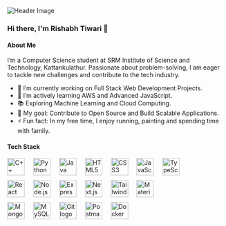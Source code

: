 ![Header Image](https://github.com/user-attachments/assets/7073fb1c-68ac-4150-a145-4574140e6f53)




### Hi there, I'm Rishabh Tiwari 👋

#### **About Me**

I’m a Computer Science student at SRM Institute of Science and Technology, Kattankulathur. Passionate about problem-solving, I am eager to tackle new challenges and contribute to the tech industry.

- 🔭 I’m currently working on Full Stack Web Development Projects.
- 🌱 I’m actively learning AWS and Advanced JavaScript.
- 📚 Exploring Machine Learning and Cloud Computing.
- 🎯 My goal: Contribute to Open Source and Build Scalable Applications.
- ⚡ Fun fact: In my free time, I enjoy running, painting and spending time with family.

#### **Tech Stack**

<div align="left">
  <img src="https://cdn.jsdelivr.net/gh/devicons/devicon/icons/cplusplus/cplusplus-original.svg" width="40" height="40" alt="C++ logo"/>
  <span style="display:inline-block;width:12px;"></span>
  <img src="https://cdn.jsdelivr.net/gh/devicons/devicon/icons/python/python-original.svg" width="40" height="40" alt="Python logo"/>
  <span style="display:inline-block;width:12px;"></span>
  <img src="https://cdn.jsdelivr.net/gh/devicons/devicon@latest/icons/java/java-original.svg" width="40" height="40" alt="Java logo"/>
  <span style="display:inline-block;width:12px;"></span>
  <img src="https://cdn.jsdelivr.net/gh/devicons/devicon/icons/html5/html5-original.svg" width="40" height="40" alt="HTML5 logo"/>
  <span style="display:inline-block;width:12px;"></span>
  <img src="https://cdn.jsdelivr.net/gh/devicons/devicon/icons/css3/css3-original.svg" width="40" height="40" alt="CSS3 logo"/>
  <span style="display:inline-block;width:12px;"></span>
  <img src="https://cdn.jsdelivr.net/gh/devicons/devicon/icons/javascript/javascript-original.svg" width="40" height="40" alt="JavaScript logo"/>
  <span style="display:inline-block;width:12px;"></span>
  <img src="https://cdn.jsdelivr.net/gh/devicons/devicon@latest/icons/typescript/typescript-original.svg" width="40" height="40" alt="TypeScript logo"/>
</div>

<div align="left" style="margin-top:8px;">
  <img src="https://cdn.jsdelivr.net/gh/devicons/devicon/icons/react/react-original.svg" width="40" height="40" alt="React logo"/>
  <span style="display:inline-block;width:12px;"></span>
  <img src="https://cdn.simpleicons.org/nodedotjs/339933" width="40" height="40" alt="Node.js logo"/>
  <span style="display:inline-block;width:12px;"></span>
  <img src="https://cdn.jsdelivr.net/gh/devicons/devicon/icons/express/express-original.svg" width="40" height="40" alt="Express logo"/>
  <span style="display:inline-block;width:12px;"></span>
  <img src="https://cdn.jsdelivr.net/gh/devicons/devicon/icons/nextjs/nextjs-original.svg" width="40" height="40" alt="Next.js logo"/>
  <span style="display:inline-block;width:12px;"></span>
  <img src="https://cdn.jsdelivr.net/gh/devicons/devicon@latest/icons/tailwindcss/tailwindcss-original.svg" width="40" height="40" alt="Tailwind CSS logo"/>
  <span style="display:inline-block;width:12px;"></span>
  <img src="https://cdn.jsdelivr.net/gh/devicons/devicon@latest/icons/materialui/materialui-original.svg" width="40" height="40" alt="Material UI logo"/>
</div>

<div align="left" style="margin-top:8px;">
  <img src="https://cdn.jsdelivr.net/gh/devicons/devicon/icons/mongodb/mongodb-original.svg" width="40" height="40" alt="MongoDB logo"/>
  <span style="display:inline-block;width:12px;"></span>
  <img src="https://cdn.jsdelivr.net/gh/devicons/devicon@latest/icons/mysql/mysql-original.svg" width="40" height="40" alt="MySQL logo"/>
  <span style="display:inline-block;width:12px;"></span>
  <img src="https://cdn.jsdelivr.net/gh/devicons/devicon/icons/git/git-original.svg" width="40" height="40" alt="Git logo"/>
  <span style="display:inline-block;width:12px;"></span>
  <img src="https://cdn.jsdelivr.net/gh/devicons/devicon@latest/icons/postman/postman-original.svg" width="40" height="40" alt="Postman logo"/>
  <span style="display:inline-block;width:12px;"></span>
  <img src="https://cdn.jsdelivr.net/gh/devicons/devicon@latest/icons/docker/docker-plain.svg" width="40" height="40" alt="Docker logo"/>
</div>
